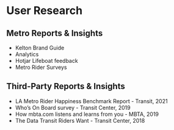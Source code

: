# User Research
## Metro Reports & Insights 
- Kelton Brand Guide
- Analytics
- Hotjar Lifeboat feedback
- Metro Rider Surveys

## Third-Party Reports & Insights
- LA Metro Rider Happiness Benchmark Report - Transit, 2021
- Who’s On Board survey - Transit Center, 2019
- How mbta.com listens and learns from you - MBTA, 2019
- The Data Transit Riders Want - Transit Center, 2018

